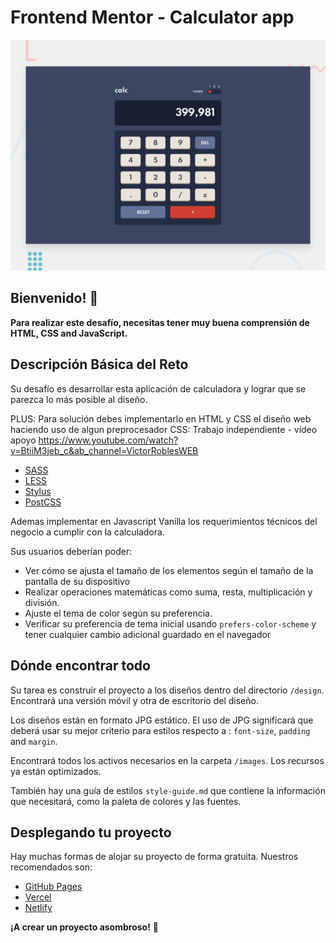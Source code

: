 # Frontend Mentor - Calculator app

![Vista previa del reto calculator app](./design/desktop-preview.jpg)

## Bienvenido! 👋

**Para realizar este desafío, necesitas tener muy buena comprensión de HTML, CSS and JavaScript.**

## Descripción Básica del Reto

Su desafío es desarrollar esta aplicación de calculadora y lograr que se parezca lo más posible al diseño.

PLUS: Para solución debes implementarlo en HTML y CSS el diseño web haciendo uso de algun preprocesador CSS:
Trabajo independiente - vídeo apoyo https://www.youtube.com/watch?v=BtiiM3jeb_c&ab_channel=VictorRoblesWEB

- [SASS](https://sass-lang.com/)
- [LESS](https://lesscss.org/)
- [Stylus](https://stylus-lang.com/)
- [PostCSS](https://postcss.org/)

Ademas implementar en Javascript Vanilla los requerimientos técnicos del negocio a cumplir con la calculadora.

Sus usuarios deberían poder:

- Ver cómo se ajusta el tamaño de los elementos según el tamaño de la pantalla de su dispositivo
- Realizar operaciones matemáticas como suma, resta, multiplicación y división.
- Ajuste el tema de color según su preferencia.
- Verificar su preferencia de tema inicial usando `prefers-color-scheme` y tener cualquier cambio adicional guardado en el navegador


## Dónde encontrar todo

Su tarea es construir el proyecto a los diseños dentro del directorio `/design`. Encontrará una versión móvil y otra de escritorio del diseño.

Los diseños están en formato JPG estático. El uso de JPG significará que deberá usar su mejor criterio para estilos respecto a : `font-size`, `padding` and `margin`. 

Encontrará todos los activos necesarios en la carpeta `/images`. Los recursos ya están optimizados.

También hay una guía de estilos `style-guide.md` que contiene la información que necesitará, como la paleta de colores y las fuentes.


## Desplegando tu proyecto

Hay muchas formas de alojar su proyecto de forma gratuita. Nuestros recomendados son:

- [GitHub Pages](https://pages.github.com/)
- [Vercel](https://vercel.com/)
- [Netlify](https://www.netlify.com/)


**¡A crear un proyecto asombroso!** 🚀